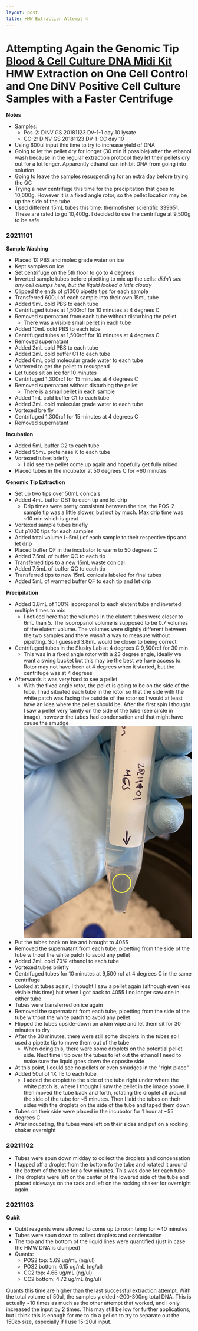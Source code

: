 ```yaml
---
layout: post
title: HMW Extraction Attempt 4
---
```


# Attempting Again the Genomic Tip [Blood & Cell Culture DNA Midi Kit](https://www.qiagen.com/sg/shop/pcr/blood-and-cell-culture-dna-midi-kit/) HMW Extraction on One Cell Control and One DiNV Positive Cell Culture Samples with a Faster Centrifuge


**Notes**
- Samples:
  - Pos-2: DiNV GS 20181123 DV-1-1 day 10 lysate
  - CC-2: DiNV GS 20181123 DV-1-CC day 10
- Using 600ul input this time to try to increase yield of DNA
- Going to let the pellet dry for longer (30 min if possible) after the ethanol wash because in the regular extraction protocol they let their pellets dry out for a lot longer. Apparently ethanol can inhibit DNA from going into solution
- Going to leave the samples resuspending for an extra day before trying the QC
- Trying a new centrifuge this time for the precipitation that goes to 10,000g. However it is a fixed angle rotor, so the pellet location may be up the side of the tube
- Used different 15mL tubes this time: thermofisher scientific 339651. These are rated to go 10,400g. I decided to use the centrifuge at 9,500g to be safe

### 20211101

**Sample Washing**

- Placed 1X PBS and molec grade water on ice
- Kept samples on ice
- Set centrifuge on the 5th floor to go to 4 degrees
- Inverted sample tubes before pipetting to mix up the cells: _didn't see any cell clumps here, but the liquid looked a little cloudy_
- Clipped the ends of p1000 pipette tips for each sample
- Transferred 600ul of each sample into their own 15mL tube
- Added 9mL cold PBS to each tube
- Centrifuged tubes at 1,500rcf for 10 minutes at 4 degrees C
- Removed supernatant from each tube without disturbing the pellet
  - There was a visible small pellet in each tube
- Added 10mL cold PBS to each tube
- Centrifuged tubes at 1,500rcf for 10 minutes at 4 degrees C
- Removed supernatant
- Added 2mL cold PBS to each tube
- Added 2mL cold buffer C1 to each tube
- Added 6mL cold molecular grade water to each tube
- Vortexed to get the pellet to resuspend  
- Let tubes sit on ice for 10 minutes
- Centrifuged 1,300rcf for 15 minutes at 4 degrees C
- Removed supernatant without disturbing the pellet
  - There is a small pellet in each sample
- Added 1mL cold buffer C1 to each tube
- Added 3mL cold molecular grade water to each tube
- Vortexed breifly
- Centrifuged 1,300rcf for 15 minutes at 4 degrees C
- Removed supernatant

**Incubation**
- Added 5mL buffer G2 to each tube
- Added 95mL proteinase K to each tube
- Vortexed tubes briefly
  - I did see the pellet come up again and hopefully get fully mixed
- Placed tubes in the incubator at 50 degrees C for ~60 minutes

**Genomic Tip Extraction**
- Set up two tips over 50mL conicals
- Added 4mL buffer GBT to each tip and let drip
  - Drip times were pretty consistent between the tips, the POS-2 sample tip was a little slower, but not by much. Max drip time was ~10 min which is great
- Vortexed sample tubes briefly
- Cut p1000 tips for each samples
- Added total volume (~5mL) of each sample to their respective tips and let drip
- Placed buffer QF in the incubator to warm to 50 degrees C
- Added 7.5mL of buffer QC to each tip
- Transferred tips to a new 15mL waste conical
- Added 7.5mL of buffer QC to each tip
- Transferred tips to new 15mL conicals labeled for final tubes
- Added 5mL of warmed buffer QF to each tip and let drip

**Precipitation**
- Added 3.8mL of 100% isopropanol to each elutent tube and inverted multiple times to mix
  - I noticed here that the volumes in the elutent tubes were closer to 6mL than 5. The isopropanol volume is supposed to be 0.7 volumes of the elutent volume. The volumes were slightly different between the two samples and there wasn't a way to measure without pipetting. So I guessed 3.8mL would be closer to being correct
- Centrifuged tubes in the Slusky Lab at 4 degrees C 9,500rcf for 30 min
  - This was in a fixed angle rotor with a 23 degree angle, ideally we want a swing bucket but this may be the best we have access to. Rotor may not have been at 4 degrees when it started, but the centrifuge was at 4 degrees  
- Afterwards it was very hard to see a pellet
  - With the fixed angle rotor, the pellet is going to be on the side of the tube. I had situated each tube in the rotor so that the side with the white patch was facing the outside of the rotor so I would at least have an idea where the pellet should be. After the first spin I thought I saw a pellet very faintly on the side of the tube (see circle in image), however the tubes had condensation and that might have cause the smudge
![](https://raw.githubusercontent.com/meschedl/Unckless-Lab-Notebook-Maggie/master/images/HMW-4-pellet.jpeg)
- Put the tubes back on ice and brought to 4055
- Removed the supernatant from each tube, pipetting from the side of the tube without the white patch to avoid any pellet
- Added 2mL cold 70% ethanol to each tube
- Vortexed tubes briefly
- Centrifuged tubes for 10 minutes at 9,500 rcf at 4 degrees C in the same centrifuge
- Looked at tubes again, I thought I saw a pellet again (although even less visible this time) but when I got back to 4055 I no longer saw one in either tube
- Tubes were transferred on ice again
- Removed the supernatant from each tube, pipetting from the side of the tube without the white patch to avoid any pellet
- Flipped the tubes upside-down on a kim wipe and let them sit for 30 minutes to dry
- After the 30 minutes, there were still some droplets in the tubes so I used a pipette tip to move them out of the tube
  - When doing this, there were some droplets on the potential pellet side. Next time I tip over the tubes to let out the ethanol I need to make sure the liquid goes down the opposite side
- At this point, I could see no pellets or even smudges in the "right place"
- Added 50ul of 1X TE to each tube
  - I added the droplet to the side of the tube right under where the white patch is, where I thought I saw the pellet in the image above. I then moved the tube back and forth, rotating the droplet all around the side of the tube for ~5 minutes. Then I laid the tubes on their sides with the droplets on the side of the tube and taped them down
- Tubes on their side were placed in the incubator for 1 hour at ~55 degrees C
- After incubating, the tubes were left on their sides and put on a rocking shaker overnight

### 20211102

- Tubes were spun down midday to collect the droplets and condensation
- I tapped off a droplet from the bottom fo the tube and rotated it around the bottom of the tube for a few minutes. This was done for each tube
- The droplets were left on the center of the lowered side of the tube and placed sideways on the rack and left on the rocking shaker for overnight again

### 20211103

**Qubit**
- Qubit reagents were allowed to come up to room temp for ~40 minutes
- Tubes were spun down to collect droplets and condensation
- The top and the bottom of the liquid lines were quantified (just in case the HMW DNA is clumped)
- Quants:
  - POS2 top: 5.69 ug/mL (ng/ul)
  - POS2 bottom: 6.15 ug/mL (ng/ul)
  - CC2 top: 4.66 ug/mL (ng/ul)
  - CC2 bottom: 4.72 ug/mL (ng/ul)

Quants this time are higher than the last successful [extraction attempt](https://meschedl.github.io/Unckless-Lab-Notebook-Maggie/2021/10/19/HMW-2.html). With the total volume of 50ul, the samples yielded ~200-300ng total DNA. This is actually ~10 times as much as the other attempt that worked, and I only increased the input by 2 times. This may still be low for further applications, but I think this is enough for me to do a gel on to try to separate out the 150kb size, especially if I use 15-20ul input. 
